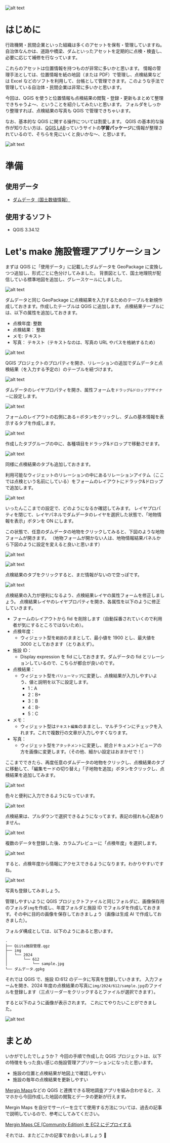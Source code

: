 <!--
title:   QGIS for Facility Management Applications - QGISを用いた施設管理アプリケーションの作成（仮）
tags:    GIS,QGIS
id:      356d4efb2eb83439c85e
private: true
-->
![alt text](/images/20241204_QGISで施設管理アプリを作ろう/image-19.png)

# はじめに

行政機関・民間企業といった組織は多くのアセットを保有・管理していますね。
自治体なんかは、道路や橋梁、ダムといったアセットを定期的に点検・検査し、必要に応じて補修を行なっています。

これらのアセットは位置情報を持つものが非常に多いかと思います。
情報の管理手法としては、位置情報を紙の地図（または PDF）で管理し、点検結果などは Excel などのソフトを利用して、台帳として管理できます。このような手法で管理している自治体・民間企業は非常に多いかと思います。

今回は、QGIS を使うと位置情報も点検結果の閲覧・登録・更新もまとめて整理できちゃうよ〜、ということを紹介してみたいと思います。
フォルダをしっかり整理すれば、点検結果の写真も QGIS で管理できちゃいます。

なお、基本的な QGIS に関する操作については割愛します。
QGIS の基本的な操作が知りたい方は、[QGIS LAB](https://qgis.mierune.co.jp/)っていうサイトの**学習パッケージ**に情報が整理されているので、そちらを見にいくと良いかな〜、と思います。

![alt text](/images/20241204_QGISで施設管理アプリを作ろう/image.png)

# 準備

## 使用データ

- [ダムデータ（国土数値情報）](https://nlftp.mlit.go.jp/ksj/gml/datalist/KsjTmplt-W01.html)

## 使用するソフト

- QGIS 3.34.12

# Let's make 施設管理アプリケーション

まずは QGIS に「使用データ」に記載したダムデータを GeoPackage に変換しつつ追加し、形式ごとに色分けしてみました。
背景図として、国土地理院が配信している標準地図を追加し、グレースケールにしました。

![alt text](/images/20241204_QGISで施設管理アプリを作ろう/image-2.png)

ダムデータと同じ GeoPackage に点検結果を入力するためのテーブルを新規作成しておきます。作成したテーブルは QGIS に追加します。
点検結果テーブルには、以下の属性を追加しておきます。

- 点検年度: 整数
- 点検結果： 整数
- メモ: テキスト
- 写真： テキスト（テキストなのは、写真の URL やパスを格納するため）

![alt text](/images/20241204_QGISで施設管理アプリを作ろう/image-3.png)

QGIS プロジェクトのプロパティを開き、リレーションの追加でダムデータと点検結果（を入力する予定の）のテーブルを紐づけます。

![alt text](/images/20241204_QGISで施設管理アプリを作ろう/image-4.png)

ダムデータのレイヤプロパティを開き、属性フォームを`ドラッグ&ドロップデザイナー`に設定します。

![alt text](/images/20241204_QGISで施設管理アプリを作ろう/image-5.png)

フォームのレイアウトの右側にある`＋`ボタンをクリックし、ダムの基本情報を表示するタブを作成します。

![alt text](/images/20241204_QGISで施設管理アプリを作ろう/image-6.png)

作成したタブグループの中に、各種項目をドラッグ&ドロップで移動させます。

![alt text](/images/20241204_QGISで施設管理アプリを作ろう/image-7.png)

同様に点検結果のタブも追加しておきます。

利用可能なウィジェットのリレーションの中にあるリレーションアイテム（ここでは点検という名前にしている）をフォームのレイアウトにドラック&ドロップで追加します。

![alt text](/images/20241204_QGISで施設管理アプリを作ろう/image-8.png)

いったんここまでの設定で、どのようになるか確認してみます。
レイヤプロパティを閉じて、レイヤパネルでダムデータのレイヤを選択した状態で、「地物情報を表示」ボタンを ON にします。

この状態で、任意のダムデータの地物をクリックしてみると、下図のような地物フォームが開きます。
（地物フォームが開かない人は、地物情報結果パネルから下図のように設定を変えると良いと思います）

![alt text](/images/20241204_QGISで施設管理アプリを作ろう/image-10.png)

![alt text](/images/20241204_QGISで施設管理アプリを作ろう/image-11.png)

点検結果のタブをクリックすると、まだ情報がないので空っぽです。

![alt text](/images/20241204_QGISで施設管理アプリを作ろう/image-12.png)

点検結果の入力が便利になるよう、点検結果レイヤの属性フォームを修正しましょう。
点検結果レイヤのレイヤプロパティを開き、各属性を以下のように修正していきます。

- フォームのレイアウトから fid を削除します（自動採番されていくので利用者が気にするところではないため）。
- 点検年度：
  - ウィジェット型を`範囲`のままとして、最小値を 1900 とし、最大値を 3000 としておきます（とりあえず）。
- 施設 ID：
  - Display expression を fid にしておきます。ダムデータの fid とリレーションしているので、こちらが都合が良いのです。
- 点検結果：
  - ウィジェット型を`バリューマップ`に変更し、点検結果が入力しやすいよう、値と説明を以下に設定します。
    - 1：A
    - 2：B+
    - 3：B
    - 4：B-
    - 5：C
- メモ：
  - ウィジェット型は`テキスト編集`のままとし、マルチラインにチェックを入れます。これで複数行の文章が入力しやすくなります。
- 写真：
  - ウィジェット型を`アタッチメント`に変更し、統合ドキュメントビューアの方を画像に変更します。（その他、細かい設定はおまかせで！）

ここまでできたら、再度任意のダムデータの地物をクリックし、点検結果のタブに移動して、「編集モードの切り替え」「子地物を追加」ボタンをクリックし、点検結果を追加してみます。

![alt text](/images/20241204_QGISで施設管理アプリを作ろう/image-13.png)

色々と便利に入力できるようになっています。

![alt text](/images/20241204_QGISで施設管理アプリを作ろう/image-14.png)

点検結果は、プルダウンで選択できるようになってます。表記の揺れも心配ありません。

![alt text](/images/20241204_QGISで施設管理アプリを作ろう/image-15.png)

複数のデータを登録した後、カラムプレビューに「点検年度」を選択します。

![alt text](/images/20241204_QGISで施設管理アプリを作ろう/image-17.png)

すると、点検年度から情報にアクセスできるようになります。わかりやすいですね。

![alt text](/images/20241204_QGISで施設管理アプリを作ろう/image-16.png)

写真も登録してみましょう。

管理しやすいように QGIS プロジェクトファイルと同じフォルダに、画像保存用のフォルダ`img`を作成し、年度フォルダと施設 ID でフォルダを作成しておきます。その中に目的の画像を保存しておきましょう（画像は生成 AI で作成しておきました）。

フォルダ構成としては、以下のようにあると思います。

```
.
├── Qiita施設管理.qgz
├── img
│   └── 2024
│       └── 612
│           └── sample.jpg
└── ダムデータ.gpkg
```

それでは QGIS で、施設 ID:612 のデータに写真を登録していきます。
入力フォームを開き、2024 年度の点検結果の写真に`img/2024/612/sample.jpg`のファイルを登録します（三点リーダーをクリックするとファイルが選択できます）。

すると以下のように画像が表示されます。
これにてやりたいことができました。

![alt text](/images/20241204_QGISで施設管理アプリを作ろう/image-18.png)

# まとめ

いかがでしたでしょうか？
今回の手順で作成した QGIS プロジェクトは、以下の特徴をもった良い感じの施設管理アプリケーションになったと思います。

- 施設の位置と点検結果が地図上で確認しやすい
- 施設の毎年の点検結果を更新しやすい

[Mergin Maps](https://merginmaps.com/)などの QGIS と連携できる現地調査アプリを組み合わせると、スマホから今回作成した地図の閲覧とデータの更新が行えます。

Mergin Maps を自分でサーバーを立てて使用する方法については、過去の記事で説明しているので、参考にしてみてください。

[Mergin Maps CE (Community Edition) を EC2 にデプロイする](MerginMapsCE.md)

それでは、またどこかの記事でお会いしましょう 👋